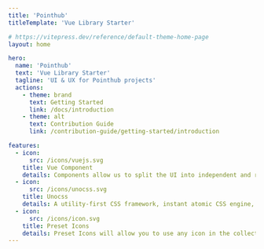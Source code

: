 ```yaml
---
title: 'Pointhub'
titleTemplate: 'Vue Library Starter'

# https://vitepress.dev/reference/default-theme-home-page
layout: home

hero:
  name: 'Pointhub'
  text: 'Vue Library Starter'
  tagline: 'UI & UX for Pointhub projects'
  actions:
    - theme: brand
      text: Getting Started
      link: /docs/introduction
    - theme: alt
      text: Contribution Guide
      link: /contribution-guide/getting-started/introduction

features:
  - icon:
      src: /icons/vuejs.svg
    title: Vue Component
    details: Components allow us to split the UI into independent and reusable pieces, and think about each piece in isolation.
  - icon:
      src: /icons/unocss.svg
    title: Unocss
    details: A utility-first CSS framework, instant atomic CSS engine, that is designed to be flexible and extensible.
  - icon:
      src: /icons/icon.svg
    title: Preset Icons
    details: Preset Icons will allow you to use any icon in the collection via &lt;base-icon class="i-icon-collection" /&gt; element
---
```

